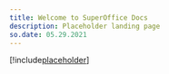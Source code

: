 ```yaml
---
title: Welcome to SuperOffice Docs
description: Placeholder landing page
so.date: 05.29.2021
---
```


<!-- markdownlint-disable-file MD041 -->
[!include[placeholder](../includes/default-index.md)]
